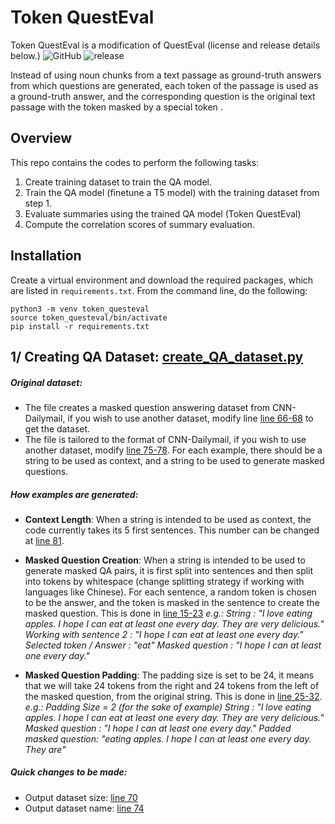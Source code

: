 # Token QuestEval
Token QuestEval is a modification of QuestEval  (license and release details below.)
![GitHub](https://img.shields.io/github/license/ThomasScialom/QuestEval)
![release](https://img.shields.io/github/v/release/ThomasScialom/QuestEval)

Instead of using noun chunks from a text passage as ground-truth answers from which questions are generated, each token of the passage is used as a ground-truth answer, and the corresponding question is the original text passage with the token masked by a special token <mask>. 

## Overview 
This repo contains the codes to perform the following tasks:
1. Create training dataset to train the QA model.
2. Train the QA model (finetune a T5 model) with the training dataset from step 1.
3. Evaluate summaries using the trained QA model (Token QuestEval)
4. Compute the correlation scores of summary evaluation.

## Installation
Create a virtual environment and download the required packages, which are listed in `requirements.txt`. From the command line, do the following:
```
python3 -m venv token_questeval
source token_questeval/bin/activate
pip install -r requirements.txt
```
## 1/ Creating QA Dataset: [create_QA_dataset.py](https://github.com/YuLuLiu/Token_QuestEval/blob/main/create_QA_dataset.py)
##### Original dataset: 
- The file creates a masked question answering dataset from CNN-Dailymail, if you wish to use another dataset, modify line  [line 66-68](https://github.com/YuLuLiu/Token_QuestEval/blob/main/create_QA_dataset.py#L66) to get the dataset.
- The file is tailored to the format of CNN-Dailymail, if you wish to use another dataset, modify  [line 75-78](https://github.com/YuLuLiu/Token_QuestEval/blob/main/create_QA_dataset.py#L75). For each example, there should be a string to be used as context, and a string to be used to generate masked questions. 

##### How examples are generated: 
- **Context Length**: When a string is intended to be used as context, the code currently takes its 5 first sentences. This number can be changed at [line 81](https://github.com/YuLuLiu/Token_QuestEval/blob/main/create_QA_dataset.py#L81).
- **Masked Question Creation**: When a string is intended to be used to generate masked QA pairs, it is first split into sentences and then split into tokens by whitespace (change splitting strategy if working with languages like Chinese). For each sentence, a random token is chosen to be the answer, and the token is masked in the sentence to create the masked question. This is done in [line 15-23](https://github.com/YuLuLiu/Token_QuestEval/blob/main/create_QA_dataset.py#L15)
*e.g.: 
String : "I love eating apples. I hope I can eat at least one every day. They are very delicious."
Working with sentence 2 : "I hope I can eat at least one every day."
Selected token / Answer : "eat"
Masked question : "I hope I can <mask> at least one every day."*

- **Masked Question Padding**: The padding size is set to be 24, it means that we will take 24 tokens from the right and 24 tokens from the left of the masked question, from the original string. This is done in [line 25-32](https://github.com/YuLuLiu/Token_QuestEval/blob/main/create_QA_dataset.py#L25).
*e.g.:
Padding Size = 2 (for the sake of example)
String : "I love eating apples. I hope I can eat at least one every day. They are very delicious."
Masked question : "I hope I can <mask> at least one every day."
Padded masked question: "eating apples. I hope I can <mask> at least one every day. They are"*

##### Quick changes to be made:
- Output dataset size: [line 70](https://github.com/YuLuLiu/Token_QuestEval/blob/main/create_QA_dataset.py#L70)
- Output dataset name: [line 74](https://github.com/YuLuLiu/Token_QuestEval/blob/main/create_QA_dataset.py#L74)
